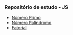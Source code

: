 ### Repositório de estudo - JS

- [Número Primo](https://github.com/juscelinodjj/lab-js/blob/main/prime-number.js)
- [Número Palíndromo](https://github.com/juscelinodjj/lab-js/blob/main/palindromic-number.js)
- [Fatorial](https://github.com/juscelinodjj/lab-js/blob/main/factorial.js)